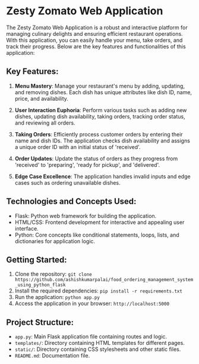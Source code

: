 # Zesty Zomato Web Application

The Zesty Zomato Web Application is a robust and interactive platform for managing culinary delights and ensuring efficient restaurant operations. With this application, you can easily handle your menu, take orders, and track their progress. Below are the key features and functionalities of this application:

## Key Features:

1. **Menu Mastery**: Manage your restaurant's menu by adding, updating, and removing dishes. Each dish has unique attributes like dish ID, name, price, and availability.

2. **User Interaction Euphoria**: Perform various tasks such as adding new dishes, updating dish availability, taking orders, tracking order status, and reviewing all orders.

3. **Taking Orders**: Efficiently process customer orders by entering their name and dish IDs. The application checks dish availability and assigns a unique order ID with an initial status of 'received'.

4. **Order Updates**: Update the status of orders as they progress from 'received' to 'preparing', 'ready for pickup', and 'delivered'.

5. **Edge Case Excellence**: The application handles invalid inputs and edge cases such as ordering unavailable dishes.

## Technologies and Concepts Used:

- Flask: Python web framework for building the application.
- HTML/CSS: Frontend development for interactive and appealing user interface.
- Python: Core concepts like conditional statements, loops, lists, and dictionaries for application logic.

## Getting Started:

1. Clone the repository: `git clone https://github.com/ashishkumarpalai/food_ordering_management_system_using_python_flask`
2. Install the required dependencies: `pip install -r requirements.txt`
3. Run the application: `python app.py`
4. Access the application in your browser: `http://localhost:5000`

## Project Structure:

- `app.py`: Main Flask application file containing routes and logic.
- `templates/`: Directory containing HTML templates for different pages.
- `static/`: Directory containing CSS stylesheets and other static files.
- `README.md`: Documentation file.


